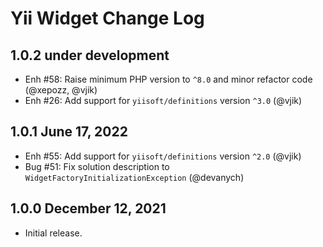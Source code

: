 # Yii Widget Change Log

## 1.0.2 under development

- Enh #58: Raise minimum PHP version to `^8.0` and minor refactor code (@xepozz, @vjik)
- Enh #26: Add support for `yiisoft/definitions` version `^3.0` (@vjik)

## 1.0.1 June 17, 2022

- Enh #55: Add support for `yiisoft/definitions` version `^2.0` (@vjik)
- Bug #51: Fix solution description to `WidgetFactoryInitializationException` (@devanych)

## 1.0.0 December 12, 2021

- Initial release.
